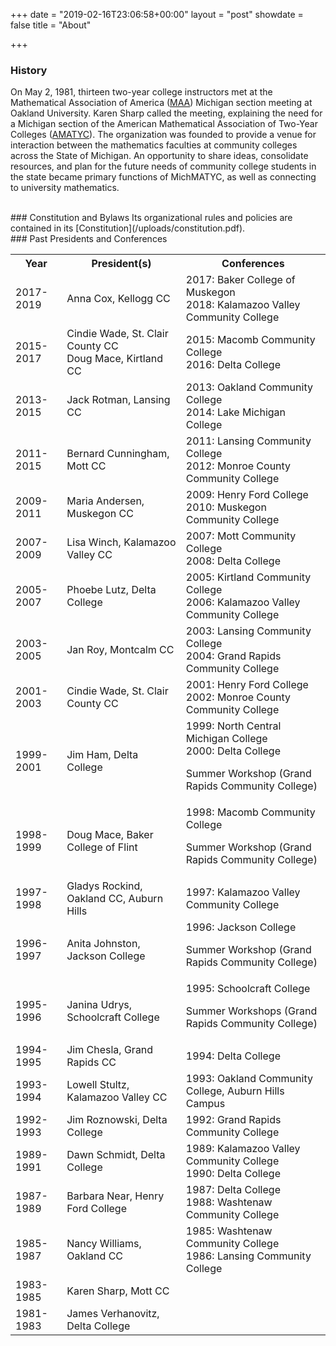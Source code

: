 +++
date = "2019-02-16T23:06:58+00:00"
layout = "post"
showdate = false
title = "About"

+++


### History

On May 2, 1981, thirteen two-year college instructors met at the Mathematical Association of America ([MAA](http://sections.maa.org/Michigan/)) Michigan section meeting at Oakland University. Karen Sharp called the meeting, explaining the need for a Michigan section of the American Mathematical Association of Two-Year Colleges ([AMATYC](http://www.amatyc.org/)). The organization was founded to provide a venue for interaction between the mathematics faculties at community colleges across the State of Michigan. An opportunity to share ideas, consolidate resources, and plan for the future needs of community college students in the state became primary functions of MichMATYC, as well as connecting to university mathematics. 

</br>
### Constitution and Bylaws
Its organizational rules and policies are contained in its [Constitution](/uploads/constitution.pdf).

</br>
### Past Presidents and Conferences
<table class="tg">

<tr>

<th class="tg-c3ow">Year</th>

<th class="tg-c3ow">President(s)</th>

<th class="tg-c3ow">Conferences</th>

</tr>

<tr>

<td class>2017-2019</td>

<td class="tg-c3ow">Anna Cox, Kellogg CC</td>

<td class="tg-c3ow">2017: Baker College of Muskegon<br />
2018: Kalamazoo Valley Community College</td>

</tr>

<tr>

<td class="tg-c3ow">2015-2017</td>

<td class="tg-c3ow">Cindie Wade, St. Clair County CC <br/>  
Doug Mace, Kirtland CC</td>

<td class="tg-c3ow">2015: Macomb Community College <br/>  
2016: Delta College</td>

</tr>

<tr>

<td class="tg-c3ow">2013-2015</td>

<td class="tg-c3ow">Jack Rotman, Lansing CC</td>

<td class="tg-c3ow">2013: Oakland Community College <br/>  
2014: Lake Michigan College</td>

</tr>

<tr>

<td class="tg-c3ow">2011-2015</td>

<td class="tg-c3ow">Bernard Cunningham, Mott CC</td>

<td class="tg-c3ow">2011: Lansing Community College<br/>  
2012: Monroe County Community College</td>

</tr>

<tr>

<td class="tg-c3ow">2009-2011</td>

<td class="tg-c3ow">Maria Andersen, Muskegon CC</td>

<td class="tg-c3ow">2009: Henry Ford College <br/>  
2010: Muskegon Community College</td>

</tr>

<tr>

<td class="tg-c3ow">2007-2009</td>

<td class="tg-c3ow">Lisa Winch, Kalamazoo Valley CC</td>

<td class="tg-c3ow">2007: Mott Community College <br/>  
2008: Delta College</td>

</tr>

<tr>

<td class="tg-c3ow">2005-2007</td>

<td class="tg-c3ow">Phoebe Lutz, Delta College</td>

<td class="tg-c3ow">2005: Kirtland Community College <br/>  
2006: Kalamazoo Valley Community College</td>

</tr>

<tr>

<td class="tg-c3ow">2003-2005</td>

<td class="tg-c3ow">Jan Roy, Montcalm CC</td>

<td class="tg-c3ow">2003: Lansing Community College <br/>  
2004: Grand Rapids Community College</td>

</tr>

<tr>

<td class="tg-c3ow">2001-2003</td>

<td class="tg-c3ow">Cindie Wade, St. Clair County CC</td>

<td class="tg-c3ow">2001: Henry Ford College <br/>  
2002: Monroe County Community College</td>

</tr>

<tr>

<td class="tg-c3ow">1999-2001</td>

<td class="tg-c3ow">Jim Ham, Delta College</td>

<td class="tg-c3ow">1999: North Central Michigan College <br/>  
2000: Delta College<br/>

Summer Workshop (Grand Rapids Community College)</td>

</tr>

<tr>

<td class="tg-c3ow">1998-1999</td>

<td class="tg-c3ow">Doug Mace, Baker College of Flint</td>

<td class="tg-c3ow">1998: Macomb Community College <br/>

Summer Workshop (Grand Rapids Community College)</td>

</tr>

<tr>

<td class="tg-c3ow">1997-1998</td>

<td class="tg-c3ow">Gladys Rockind, Oakland CC, Auburn Hills</td>

<td class="tg-c3ow">1997: Kalamazoo Valley Community College</td>

</tr>

<tr>

<td class="tg-c3ow">1996-1997</td>

<td class="tg-c3ow">Anita Johnston, Jackson College</td>

<td class="tg-c3ow">1996: Jackson College <br/>

Summer Workshop (Grand Rapids Community College)</td>

</tr>

<tr>

<td class="tg-c3ow">1995-1996</td>

<td class="tg-c3ow">Janina Udrys, Schoolcraft College</td>

<td class="tg-c3ow">1995: Schoolcraft College <br/>

Summer Workshops (Grand Rapids Community College)</td>

</tr>

<tr>

<td class="tg-c3ow">1994-1995</td>

<td class="tg-c3ow">Jim Chesla, Grand Rapids CC</td>

<td class="tg-c3ow">1994: Delta College</td>

</tr>

<tr>

<td class="tg-c3ow">1993-1994</td>

<td class="tg-c3ow">Lowell Stultz, Kalamazoo Valley CC</td>

<td class="tg-c3ow">1993: Oakland Community College, Auburn Hills Campus</td>

</tr>

<tr>

<td class="tg-c3ow">1992-1993</td>

<td class="tg-c3ow">Jim Roznowski, Delta College</td>

<td class="tg-c3ow">1992: Grand Rapids Community College</td>

</tr>

<tr>

<td class="tg-c3ow">1989-1991</td>

<td class="tg-c3ow">Dawn Schmidt, Delta College</td>

<td class="tg-c3ow">1989: Kalamazoo Valley Community College <br/>  
1990: Delta College</td>

</tr>

<tr>

<td class="tg-c3ow">1987-1989</td>

<td class="tg-c3ow">Barbara Near, Henry Ford College</td>

<td class="tg-c3ow">1987: Delta College <br/>  
1988: Washtenaw Community College</td>

</tr>

<tr>

<td class="tg-c3ow">1985-1987</td>

<td class="tg-c3ow">Nancy Williams, Oakland CC</td>

<td class="tg-c3ow">1985: Washtenaw Community College <br/>  
1986: Lansing Community College</td>

</tr>

<tr>

<td class="tg-c3ow">1983-1985</td>

<td class="tg-c3ow">Karen Sharp, Mott CC</td>

<td class="tg-c3ow"></td>

</tr>

<tr>

<td class="tg-c3ow">1981-1983</td>

<td class="tg-c3ow">James Verhanovitz, Delta College</td>

<td class="tg-c3ow"></td>

</tr>

</table>
<br/>
